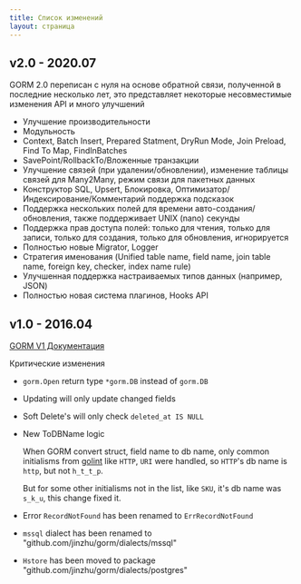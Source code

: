 ```yaml
---
title: Список изменений
layout: страница
---
```


## v2.0 - 2020.07

GORM 2.0 переписан с нуля на основе обратной связи, полученной в последние несколько лет, это представляет некоторые несовместимые изменения API и много улучшений

* Улучшение производительности
* Модульность
* Context, Batch Insert, Prepared Statment, DryRun Mode, Join Preload, Find To Map, FindInBatches
* SavePoint/RollbackTo/Вложенные транзакции
* Улучшение связей (при удалении/обновлении), изменение таблицы связей для Many2Many, режим связи для пакетных данных
* Конструктор SQL, Upsert, Блокировка, Оптимизатор/Индексирование/Комментарий поддержка подсказок
* Поддержка нескольких полей для времени авто-создания/обновления, также поддерживает UNIX (nano) секунды
* Поддержка прав доступа полей: только для чтения, только для записи, только для создания, только для обновления, игнорируется
* Полностью новые Migrator, Logger
* Стратегия именования (Unified table name, field name, join table name, foreign key, checker, index name rule)
* Улучшенная поддержка настраиваемых типов данных (например, JSON)
* Полностью новая система плагинов, Hooks API

## v1.0 - 2016.04

[GORM V1 Документация](https://v1.gorm.io)

Критические изменения

* `gorm.Open` return type `*gorm.DB` instead of `gorm.DB`

* Updating will only update changed fields

* Soft Delete's will only check `deleted_at IS NULL`

* New ToDBName logic

  When GORM convert struct, field name to db name, only common initialisms from [golint](https://github.com/golang/lint/blob/master/lint.go#L702) like `HTTP`, `URI` were handled, so `HTTP`'s db name is `http`, but not `h_t_t_p`.

  But for some other initialisms not in the list, like `SKU`, it's db name was `s_k_u`, this change fixed it.

* Error `RecordNotFound` has been renamed to `ErrRecordNotFound`

* `mssql` dialect has been renamed to "github.com/jinzhu/gorm/dialects/mssql"

* `Hstore` has been moved to package "github.com/jinzhu/gorm/dialects/postgres"
